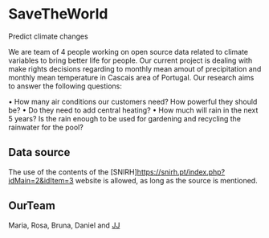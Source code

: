 # SaveTheWorld

Predict climate changes 

We are team of 4 people working on open source data related to climate variables to bring better life for people.
Our current project is dealing with make rights decisions regarding to monthly  mean amout of precipitation and monthly mean temperature in Cascais area of Portugal. 
Our research aims to answer the following questions:

• How many air conditions our customers need? How powerful they should be?
• Do they need to add central heating?
• How much will rain in the next 5 years? Is the rain enough to be used for gardening and recycling the rainwater for the pool?


## Data source

The use of the contents of the [SNIRH]https://snirh.pt/index.php?idMain=2&idItem=3 website is allowed, as long as the source is mentioned. 

## OurTeam

Maria, Rosa, Bruna, Daniel and [JJ](https://github.com/JJ)


